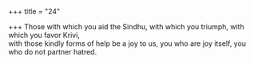 +++
title = "24"

+++
Those with which you aid the Sindhu, with which you triumph, with  which you favor Krivi,  
with those kindly forms of help be a joy to us, you who are joy itself,  you who do not partner hatred.  